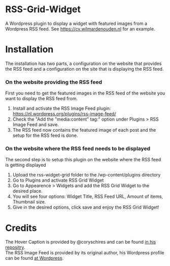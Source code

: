 # RSS-Grid-Widget
A Wordpress plugin to display a widget with featured images from a Wordpress RSS feed.
See https://cv.wilmardenouden.nl for an example.

# Installation 
The installation has two parts, a configuration on the website that provides the RSS feed and a configuration on the site that is displaying the RSS feed.

### On the website providing the RSS feed
First you need to get the featured images in the RSS feed of the website you want to display the RSS feed from.

1. Install and activate the RSS Image Feed plugin: https://nl.wordpress.org/plugins/rss-image-feed/
2. Check the "Add the "media:content" tag:" option under Plugins > RSS Image Feed and save. 
3. The RSS feed now contains the featured image of each post and the setup for the RSS feed is done.

### On the website where the RSS feed needs to be displayed
The second step is to setup this plugin on the website where the RSS feed is getting displayed

1. Upload the rss-widget-grid folder to the /wp-content/plugins directory
2. Go to Plugins and activate RSS Grid Widget
3. Go to Appearence > Widgets and add the RSS Grid Widget to the desired place.
4. You will see four options: Widget Title, RSS Feed URL, Amount of items, Thumbnail size.
5. Give in the desired options, click save and enjoy the RSS Grid Widget!

# Credits
The Hover Caption is provided by @coryschires and can be found [in his repositry](https://github.com/coryschires/hover-caption). <br>
The RSS Image Feed is provided by its original author, his Wordpress profile can be found [at Wordpress]( https://profiles.wordpress.org/tepelstreel/).

